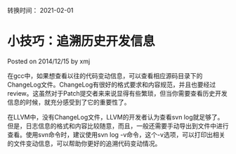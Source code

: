 转换时间： 2021-02-01

# 小技巧：追溯历史开发信息
Posted on 2014/12/15 by xmj

在gcc中，如果想查看以往的代码变动信息，可以查看相应源码目录下的ChangeLog文件。ChangeLog有很好的格式要求和内容规范，并且也要经过review。这虽然对于Patch提交者来来说显得有些繁琐，但当你需要查看历史开发信息的时候，就充分感受到了它的重要性了。

在LLVM中，没有ChangeLog文件，LLVM的开发者认为查看svn log就足够了。但是，日志信息的格式和内容比较随意，而且，一般还需要手动导出到文件中进行查看。使用svn命令时，建议使用svn log -v命令，这个-v选项，可以打印出相关的文件变动信息，可以帮助你更好的追溯代码变动情况。
